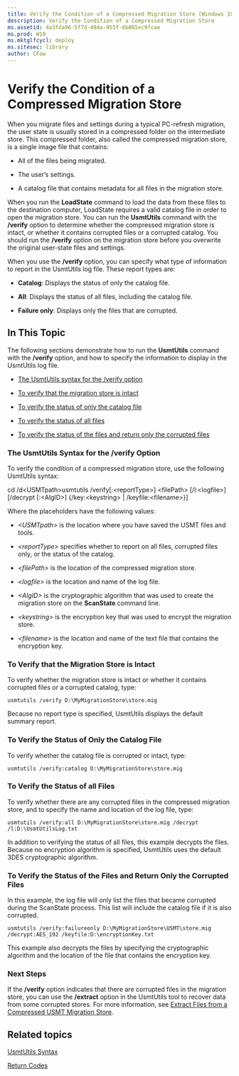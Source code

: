 ```yaml
---
title: Verify the Condition of a Compressed Migration Store (Windows 10)
description: Verify the Condition of a Compressed Migration Store
ms.assetid: 4a3fda96-5f7d-494a-955f-6b865ec9fcae
ms.prod: W10
ms.mktglfcycl: deploy
ms.sitesec: library
author: CFaw
---
```


# Verify the Condition of a Compressed Migration Store


When you migrate files and settings during a typical PC-refresh migration, the user state is usually stored in a compressed folder on the intermediate store. This compressed folder, also called the compressed migration store, is a single image file that contains:

-   All of the files being migrated.

-   The user’s settings.

-   A catalog file that contains metadata for all files in the migration store.

When you run the **LoadState** command to load the data from these files to the destination computer, LoadState requires a valid catalog file in order to open the migration store. You can run the **UsmtUtils** command with the **/verify** option to determine whether the compressed migration store is intact, or whether it contains corrupted files or a corrupted catalog. You should run the **/verify** option on the migration store before you overwrite the original user-state files and settings.

When you use the **/verify** option, you can specify what type of information to report in the UsmtUtils log file. These report types are:

-   **Catalog**: Displays the status of only the catalog file.

-   **All**: Displays the status of all files, including the catalog file.

-   **Failure only**: Displays only the files that are corrupted.

## In This Topic


The following sections demonstrate how to run the **UsmtUtils** command with the **/verify** option, and how to specify the information to display in the UsmtUtils log file.

-   [The UsmtUtils syntax for the /verify option](#bkmk-verifysyntax)

-   [To verify that the migration store is intact](#bkmk-verifyintactstore)

-   [To verify the status of only the catalog file](#bkmk-verifycatalog)

-   [To verify the status of all files](#bkmk-verifyallfiles)

-   [To verify the status of the files and return only the corrupted files](#bkmk-returncorrupted)

### <a href="" id="bkmk-verifysyntax"></a>The UsmtUtils Syntax for the /verify Option

To verify the condition of a compressed migration store, use the following UsmtUtils syntax:

cd /d&lt;USMTpath&gt;usmtutils /verify\[:&lt;reportType&gt;\] &lt;filePath&gt; \[/l:&lt;logfile&gt;\] \[/decrypt \[:&lt;AlgID&gt;\] {/key:&lt;keystring&gt; | /keyfile:&lt;filename&gt;}\]

Where the placeholders have the following values:

-   *&lt;USMTpath&gt;* is the location where you have saved the USMT files and tools.

-   *&lt;reportType&gt;* specifies whether to report on all files, corrupted files only, or the status of the catalog.

-   *&lt;filePath&gt;* is the location of the compressed migration store.

-   *&lt;logfile&gt;* is the location and name of the log file.

-   *&lt;AlgID&gt;* is the cryptographic algorithm that was used to create the migration store on the **ScanState** command line.

-   *&lt;keystring&gt;* is the encryption key that was used to encrypt the migration store.

-   *&lt;filename&gt;* is the location and name of the text file that contains the encryption key.

### <a href="" id="bkmk-verifyintactstore"></a>To Verify that the Migration Store is Intact

To verify whether the migration store is intact or whether it contains corrupted files or a corrupted catalog, type:

``` syntax
usmtutils /verify D:\MyMigrationStore\store.mig
```

Because no report type is specified, UsmtUtils displays the default summary report.

### <a href="" id="bkmk-verifycatalog"></a>To Verify the Status of Only the Catalog File

To verify whether the catalog file is corrupted or intact, type:

``` syntax
usmtutils /verify:catalog D:\MyMigrationStore\store.mig
```

### <a href="" id="bkmk-verifyallfiles"></a>To Verify the Status of all Files

To verify whether there are any corrupted files in the compressed migration store, and to specify the name and location of the log file, type:

`usmtutils /verify:all D:\MyMigrationStore\store.mig /decrypt /l:D:\UsmtUtilsLog.txt`

In addition to verifying the status of all files, this example decrypts the files. Because no encryption algorithm is specified, UsmtUtils uses the default 3DES cryptographic algorithm.

### <a href="" id="bkmk-returncorrupted"></a>To Verify the Status of the Files and Return Only the Corrupted Files

In this example, the log file will only list the files that became corrupted during the ScanState process. This list will include the catalog file if it is also corrupted.

``` syntax
usmtutils /verify:failureonly D:\MyMigrationStore\USMT\store.mig /decrypt:AES_192 /keyfile:D:\encryptionKey.txt
```

This example also decrypts the files by specifying the cryptographic algorithm and the location of the file that contains the encryption key.

### Next Steps

If the **/verify** option indicates that there are corrupted files in the migration store, you can use the **/extract** option in the UsmtUtils tool to recover data from some corrupted stores. For more information, see [Extract Files from a Compressed USMT Migration Store](extract-files-from-a-compressed-usmt-migration-store.md).

## Related topics


[UsmtUtils Syntax](usmtutils-syntax-usmt-win8.md)

[Return Codes](return-codes-usmt-win8.md)

 

 





